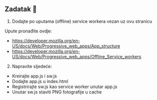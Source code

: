 ## Zadatak 📝

1. Dodajte po uputama (offline) service workera vezan uz ovu stranicu

Upute pronađite ovdje: 
 - https://developer.mozilla.org/en-US/docs/Web/Progressive_web_apps/App_structure
 - https://developer.mozilla.org/en-US/docs/Web/Progressive_web_apps/Offline_Service_workers

2. Napravite sljedeće:
- Kreirajte app.js i sw.js
- Dodajte app.js u index.html
- Registrirajte sw.js kao service worker unutar app.js
- Unutar sw.js staviti PNG fotografije u cache